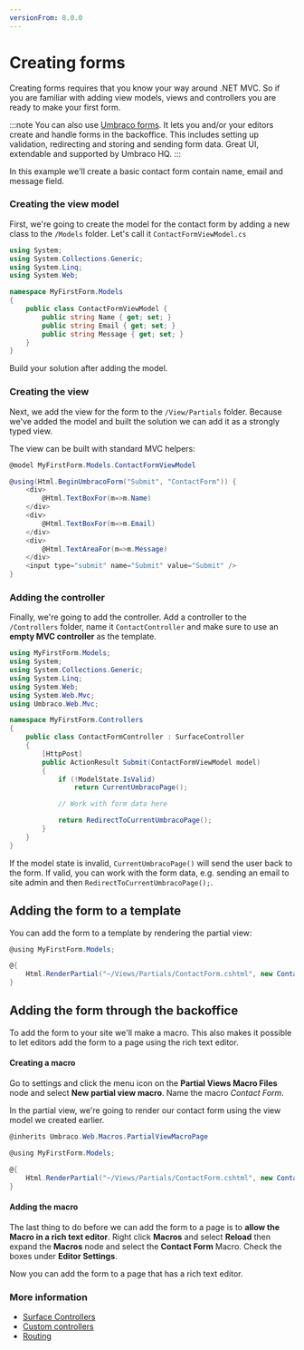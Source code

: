 ```yaml
---
versionFrom: 8.0.0
---
```


# Creating forms

Creating forms requires that you know your way around .NET MVC. So if you are familiar with adding view models, views and controllers you are ready to make your first form.

:::note
You can also use [Umbraco forms](https://umbraco.com/products/umbraco-forms/). It lets you and/or your editors create and handle forms in the backoffice. This includes setting up validation, redirecting and storing and sending form data. Great UI, extendable and supported by Umbraco HQ.
:::

In this example we'll create a basic contact form contain name, email and message field.

### Creating the view model

First, we're going to create the model for the contact form by adding a new class to the `/Models` folder. Let's call it `ContactFormViewModel.cs`

```csharp
using System;
using System.Collections.Generic;
using System.Linq;
using System.Web;

namespace MyFirstForm.Models
{
    public class ContactFormViewModel {
        public string Name { get; set; }
        public string Email { get; set; }
        public string Message { get; set; }
    }
}
```

Build your solution after adding the model.

### Creating the view
Next, we add the view for the form to the `/View/Partials` folder. Because we've added the model and built the solution we can add it as a strongly typed view.

The view can be built with standard MVC helpers:

```csharp
@model MyFirstForm.Models.ContactFormViewModel

@using(Html.BeginUmbracoForm("Submit", "ContactForm")) {
    <div>
        @Html.TextBoxFor(m=>m.Name)
    </div>
    <div>
        @Html.TextBoxFor(m=>m.Email)
    </div>
    <div>
        @Html.TextAreaFor(m=>m.Message)
    </div>
    <input type="submit" name="Submit" value="Submit" />
}
```

### Adding the controller
Finally, we're going to add the controller. Add a controller to the `/Controllers` folder, name it `ContactController` and make sure to use an __empty MVC controller__ as the template.

```csharp
using MyFirstForm.Models;
using System;
using System.Collections.Generic;
using System.Linq;
using System.Web;
using System.Web.Mvc;
using Umbraco.Web.Mvc;

namespace MyFirstForm.Controllers
{
    public class ContactFormController : SurfaceController
    {
        [HttpPost]
        public ActionResult Submit(ContactFormViewModel model)
        {
            if (!ModelState.IsValid)
                return CurrentUmbracoPage();

            // Work with form data here

            return RedirectToCurrentUmbracoPage();
        }
    }
}
```

If the model state is invalid, `CurrentUmbracoPage()` will send the user back to the form. If valid, you can work with the form data, e.g. sending an email to site admin and then `RedirectToCurrentUmbracoPage();`.

## Adding the form to a template
You can add the form to a template by rendering the partial view:

```csharp
@using MyFirstForm.Models;

@{
    Html.RenderPartial("~/Views/Partials/ContactForm.cshtml", new ContactFormViewModel());
}
```

## Adding the form through the backoffice
To add the form to your site we'll make a macro. This also makes it possible to let editors add the form to a page using the rich text editor.

#### Creating a macro
Go to settings and click the menu icon on the __Partial Views Macro Files__ node and select __New partial view macro__. Name the macro *Contact Form*.

In the partial view, we're going to render our contact form using the view model we created earlier.

```csharp
@inherits Umbraco.Web.Macros.PartialViewMacroPage

@using MyFirstForm.Models;

@{
    Html.RenderPartial("~/Views/Partials/ContactForm.cshtml", new ContactFormViewModel());
}
```


#### Adding the macro
The last thing to do before we can add the form to a page is to **allow the Macro in a rich text editor**. Right click __Macros__ and select __Reload__ then expand the __Macros__ node and select the __Contact Form__ Macro. Check the boxes under __Editor Settings__.

Now you can add the form to a page that has a rich text editor.

### More information
- [Surface Controllers](../../../Reference/Routing/surface-controllers.md)
- [Custom controllers](../../../Reference/Routing/custom-controllers.md)
- [Routing](../../../Reference/Routing/)
